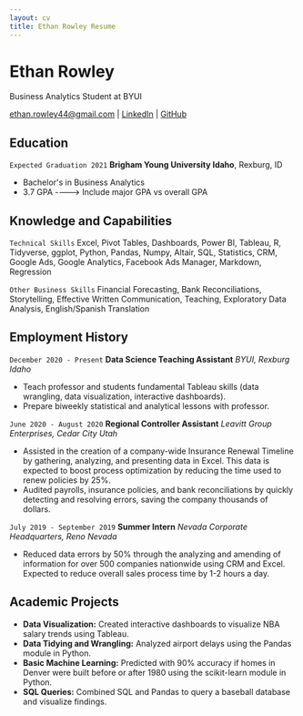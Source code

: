 ```yaml
---
layout: cv
title: Ethan Rowley Resume
---
```

# Ethan Rowley
Business Analytics Student at BYUI

<div id="webaddress">
<a href="ethan.rowley44@gmail.com">ethan.rowley44@gmail.com</a>
| <a href="https://www.linkedin.com/in/ethanrowley/">LinkedIn</a>
| <a href="https://github.com/rowley-ethan">GitHub</a>
</div>

<!-- https://www.monique.tech/the-art-of-markdown -->

## Education

`Expected Graduation 2021`
__Brigham Young University Idaho__, Rexburg, ID

- Bachelor's in Business Analytics
- 3.7 GPA
----> Include major GPA vs overall GPA

## Knowledge and Capabilities
`Technical Skills`
Excel, Pivot Tables, Dashboards, Power BI, Tableau, R, Tidyverse, ggplot, Python, Pandas, Numpy, Altair, SQL, Statistics, CRM, Google Ads, Google Analytics, Facebook Ads Manager, Markdown, Regression

`Other Business Skills`
Financial Forecasting, Bank Reconciliations, Storytelling, Effective Written Communication, Teaching, Exploratory Data Analysis, English/Spanish Translation


## Employment History

`December 2020 - Present`
__Data Science Teaching Assistant__
_BYUI, Rexburg Idaho_

- Teach professor and students fundamental Tableau skills (data wrangling, data visualization, interactive dashboards).
- Prepare biweekly statistical and analytical lessons with professor.

`June 2020 - August 2020`
__Regional Controller Assistant__
_Leavitt Group Enterprises, Cedar City Utah_
- Assisted in the creation of a company-wide Insurance Renewal Timeline by gathering, analyzing, and presenting data in Excel. This data is expected to boost process optimization by reducing the time used to renew policies by 25%.
- Audited payrolls, insurance policies, and bank reconciliations by quickly detecting and resolving errors, saving the company thousands of dollars.

`July 2019 - September 2019`
__Summer Intern__
_Nevada Corporate Headquarters, Reno Nevada_
- Reduced data errors by 50% through the analyzing and amending of information for over 500 companies nationwide using CRM and Excel. Expected to reduce overall sales process time by 1-2 hours a day.

## Academic Projects
- **Data Visualization:** Created interactive dashboards to visualize NBA salary trends using Tableau.
- **Data Tidying and Wrangling:** Analyzed airport delays using the Pandas module in Python.
- **Basic Machine Learning:** Predicted with 90% accuracy if homes in Denver were built before or
after 1980 using the scikit-learn module in Python.
- **SQL Queries:** Combined SQL and Pandas to query a baseball database and visualize findings.




<!-- ### Footer

Last updated: May 2013 -->


